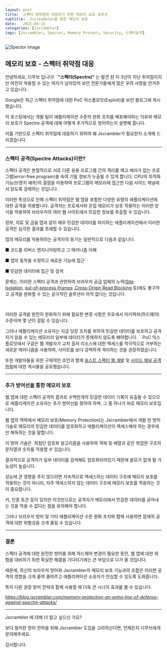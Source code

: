 ```yaml
---
layout: post
title:  스펙터 취약점에 대응하기 위한 메모리 보호 솔루션
subtitle:  Jscreambler를 통한 메모리 보호
date:   2021-04-15
categories: [Jscrambler]
tags: [Jscrambler, Spector, Memory Protect, Security, 스펙터공격]
---
```


![Spector image](https://d15k2d11r6t6rl.cloudfront.net/public/users/Integrators/208d7955-33b5-4ad5-b739-82f8ce94ecac/8a9982ff7519604f01751c35c4ac0507/%E1%84%89%E1%85%B3%E1%84%8F%E1%85%B3%E1%84%85%E1%85%B5%E1%86%AB%E1%84%89%E1%85%A3%E1%86%BA%202021-04-15%20%E1%84%8B%E1%85%A9%E1%84%92%E1%85%AE%202.10.54.png)

## 메모리 보호 - 스펙터 취약점 대응

안녕하세요, 디무브 입니다!
 
**"스펙터(Spectre)"** 는 발견 된 지 3년이 지난 취약점이지만 여전히 악용할 수 있는 여지가 남아있어 보안 전문가들에게 많은 우려 사항을 안겨주고 있습니다.

Google은 최근 스펙터 취약점에 대한 PoC 익스플로잇(Exploit)을 보안 블로그에 게시했습니다. 

이 포스팅에서는 개발 팀이 애플리케이션 수준의 완화 조치를 배포해야하는 이유와 메모리 보호가 Spectre 공격에 대해 어떻게 추가적으로 방어하는지 설명해 줍니다. 

이를 기반으로 스펙터 취약점에 대응하기 위하여 왜 Jscrambler가 필요한지 소개해 드리겠습니다. 

---

### 스펙터 공격(Spectre Attacks)이란?

스펙터 공격은 본질적으로 서로 다른 응용 프로그램 간의 격리를 깨고 에러가 없는 프로그램(error-free program)을 속여 기밀 정보가 누출될 수 있게 합니다. 
CPU의 최적화 기능(브랜치 예측)의 결점을 이용하여 프로그램이 메모리에 접근한 다음 사이드 채널에서 읽도록 강제하는 것입니다.

이러한 특성으로 인해 스펙터 취약점은 웹 앱을 포함한 다양한 유형의 애플리케이션에 대한 공격을 허용합니다. 
공격자는 프로세서와 온칩 메모리가 상호 작용하는 이러한 방식을 악용하여 브라우저의 여러 웹 사이트에서 민감한 정보를 추출할 수 있습니다. 

정부, 의료 및 금융 앱과 같이 매우 민감한 데이터를 처리하는 애플리케이션에서 이러한 공격은 심각한 결과를 초래할 수 있습니다. 

앱의 메모리를 악용하려는 공격자의 동기는 일반적으로 다음과 같습니다. 

 ■ 코드를 리버스 엔지니어링하고 그 매커니즘 이해 

 ■ 앱의 동작을 수정하고 새로운 기능에 접근 

 ■ 민감한 데이터에 접근 및 검색

문제는, 이러한 스펙터 공격과 관련하여 브라우저 공급 업체의 노력(<a class="sc-iyvyFf kJXhAi" href="https://www.chromium.org/Home/chromium-security/site-isolation" title="https://www.chromium.org/Home/chromium-security/site-isolation" data-renderer-mark="true">Site Isolation</a>,&nbsp;<a class="sc-iyvyFf kJXhAi" href="https://www.chromium.org/developers/design-documents/oop-iframes" title="https://www.chromium.org/developers/design-documents/oop-iframes" data-renderer-mark="true">out-of-process iframes</a>&nbsp;,<a class="sc-iyvyFf kJXhAi" href="https://www.chromium.org/Home/chromium-security/corb-for-developers" title="https://www.chromium.org/Home/chromium-security/corb-for-developers" data-renderer-mark="true">Cross-Origin Read Blocking</a>&nbsp;등)에도 불구하고 공격을 완화할 수 있는 궁극적인 솔루션이 아직 없다는 것입니다.&nbsp;</p> 

이러한 공격을 완전히 완화하기 위해 필요한 변경 사항은 프로세서 아키텍처(하드웨어) 수준이며 몇 년이 걸릴 수 있습니다. 

그러나 애플리케이션 소유자는 지금 당장 조치를 취하여 민감한 데이터를 보호하고 공격자가 읽을 수 있는 메모리의 일부에 데이터가 존재하지 않도록 해야합니다. 
 
PoC 익스플로잇에서 구글은 웹 개발자가 교차 출처 리소스에 대한 엑세스를 적극적으로 거부하는 새로운 매커니즘을 사용하여, 사이트를 보다 강력하게 격리하는 것을 권장하였습니다.

<p data-renderer-start-pos="1330">또한 개발자들을 위한 구체적인 조언과 함께&nbsp;<a class="sc-iyvyFf kJXhAi" href="https://w3c.github.io/webappsec-post-spectre-webdev/" title="https://w3c.github.io/webappsec-post-spectre-webdev/" data-renderer-mark="true">포스트 스펙터 웹 개발</a>&nbsp;및&nbsp;<a class="sc-iyvyFf kJXhAi" href="https://blog.chromium.org/2021/03/mitigating-side-channel-attacks.html" title="https://blog.chromium.org/2021/03/mitigating-side-channel-attacks.html" data-renderer-mark="true">사이드 채널 공격 완화</a>에 대한 게시물을 공유했습니다.&nbsp;</p>

---

### 추가 방어선을 통한 메모리 보호

웹 앱에 대한 스펙터 공격의 결과로 수백만개의 민감한 데이터 기록이 유출될 수 있으므로 애플리케이션 소유자는 추가 방어선을 찾아야 하며, 그 중 하나가 바로 메모리 보호입니다. 

웹 앱의 맥락에서 메모리 보호(Memory Protection)는 Jscrambler에서 개발 한 방어 기술로 메모리의 민감한 데이터를 암호화하고 애플리케이션이 엑세스해야 하는 경우에만 해독하는 것을 말합니다. 

이 방어 기술은  최첨단 암호화 알고리즘을 사용하여 객체 및 배열과 같은 복잡한 구조의 문자열과 숫자를 적용할 수 있습니다.

결과적으로 공격자가 일부 데이터를 검색해도 암호화되어있기 때문에 쓸모가 없게 될 가능성이 높습니다.

성능에 큰 영향을 주지 않으려면 지속적으로 엑세스하는 데이터 구조에 메모리 보호를 적용하는 것이 아니라, 자주 엑세스하지 않는 데이터 구조에 메모리 보호를 적용하는 것이 중요합니다.

키, 인증 토큰 등이 있지만 이것만으로는 공격자가 메모리에서 민감한 데이터를 긁어내는 것을 막을 수 없다는 점을 유의해야 합니다. 

그러나 브라우저 방어 및 기타 애플리케이션 수준 완화 조치와 함께 사용하면 잠재적 공격에 대한 위험성을 크게 줄일 수 있습니다. 

---

### 결론

스펙터 공격에 대한 완전한 방어를 위해 하드웨어 변경이 필요한 동안, 웹 앱에 대한 위험을 대비하기 위한 확실한 해결을 기다리기에는 큰 부담으로 다가 올 것입니다.

때문에, 최신의 브라우저 방어와 Jscrambler의 메모리 보호 기능과의 조합은 이러한 공격의 영향을 크게 줄여 줄여주고 애플리케이션 소유자가 안심할 수 있도록 도와줍니다. 

특히 다른 권장 방어 전략과 함께 사용할 때 더욱 큰 시너지 효과를 볼 수 있습니다. 

<a class="sc-iyvyFf kJXhAi" href="https://blog.jscrambler.com/memory-protection-an-extra-line-of-defense-against-spectre-attacks/" title="https://blog.jscrambler.com/memory-protection-an-extra-line-of-defense-against-spectre-attacks/" data-renderer-mark="true"><em data-renderer-mark="true">https://blog.jscrambler.com/memory-protection-an-extra-line-of-defense-against-spectre-attacks/</em></a>

---

Jscrambler 에 대해 더 알고 싶으신 가요? 

보다 철저한 방어 전략을 위해 Jscrambler 도입을 고려하신다면, 언제든지 디무브에게 문의해주세요.

감사합니다. 


